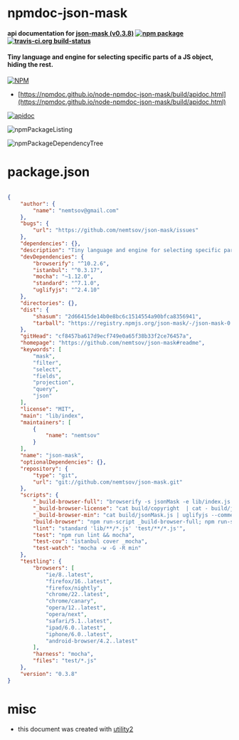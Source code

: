 # npmdoc-json-mask

#### api documentation for  [json-mask (v0.3.8)](https://github.com/nemtsov/json-mask#readme)  [![npm package](https://img.shields.io/npm/v/npmdoc-json-mask.svg?style=flat-square)](https://www.npmjs.org/package/npmdoc-json-mask) [![travis-ci.org build-status](https://api.travis-ci.org/npmdoc/node-npmdoc-json-mask.svg)](https://travis-ci.org/npmdoc/node-npmdoc-json-mask)

#### Tiny language and engine for selecting specific parts of a JS object, hiding the rest.

[![NPM](https://nodei.co/npm/json-mask.png?downloads=true&downloadRank=true&stars=true)](https://www.npmjs.com/package/json-mask)

- [https://npmdoc.github.io/node-npmdoc-json-mask/build/apidoc.html](https://npmdoc.github.io/node-npmdoc-json-mask/build/apidoc.html)

[![apidoc](https://npmdoc.github.io/node-npmdoc-json-mask/build/screenCapture.buildCi.browser.%252Ftmp%252Fbuild%252Fapidoc.html.png)](https://npmdoc.github.io/node-npmdoc-json-mask/build/apidoc.html)

![npmPackageListing](https://npmdoc.github.io/node-npmdoc-json-mask/build/screenCapture.npmPackageListing.svg)

![npmPackageDependencyTree](https://npmdoc.github.io/node-npmdoc-json-mask/build/screenCapture.npmPackageDependencyTree.svg)



# package.json

```json

{
    "author": {
        "name": "nemtsov@gmail.com"
    },
    "bugs": {
        "url": "https://github.com/nemtsov/json-mask/issues"
    },
    "dependencies": {},
    "description": "Tiny language and engine for selecting specific parts of a JS object, hiding the rest.",
    "devDependencies": {
        "browserify": "^10.2.6",
        "istanbul": "^0.3.17",
        "mocha": "~1.12.0",
        "standard": "^7.1.0",
        "uglifyjs": "^2.4.10"
    },
    "directories": {},
    "dist": {
        "shasum": "2d66415de14b0e8bc6c1514554a90bfca8356941",
        "tarball": "https://registry.npmjs.org/json-mask/-/json-mask-0.3.8.tgz"
    },
    "gitHead": "cf8457ba617d9ecf749e0a65f38b33f2ce76457a",
    "homepage": "https://github.com/nemtsov/json-mask#readme",
    "keywords": [
        "mask",
        "filter",
        "select",
        "fields",
        "projection",
        "query",
        "json"
    ],
    "license": "MIT",
    "main": "lib/index",
    "maintainers": [
        {
            "name": "nemtsov"
        }
    ],
    "name": "json-mask",
    "optionalDependencies": {},
    "repository": {
        "type": "git",
        "url": "git://github.com/nemtsov/json-mask.git"
    },
    "scripts": {
        "_build-browser-full": "browserify -s jsonMask -e lib/index.js | sed -e \"s/\\[ *'.*' *\\]/;/\" > build/jsonMask.js",
        "_build-browser-license": "cat build/copyright  | cat - build/jsonMask.js  | tee build/jsonMask.js",
        "_build-browser-min": "cat build/jsonMask.js | uglifyjs --comments > build/jsonMask.min.js",
        "build-browser": "npm run-script _build-browser-full; npm run-script _build-browser-license; npm run-script _build-browser-min",
        "lint": "standard 'lib/**/*.js' 'test/**/*.js'",
        "test": "npm run lint && mocha",
        "test-cov": "istanbul cover _mocha",
        "test-watch": "mocha -w -G -R min"
    },
    "testling": {
        "browsers": [
            "ie/8..latest",
            "firefox/16..latest",
            "firefox/nightly",
            "chrome/22..latest",
            "chrome/canary",
            "opera/12..latest",
            "opera/next",
            "safari/5.1..latest",
            "ipad/6.0..latest",
            "iphone/6.0..latest",
            "android-browser/4.2..latest"
        ],
        "harness": "mocha",
        "files": "test/*.js"
    },
    "version": "0.3.8"
}
```



# misc
- this document was created with [utility2](https://github.com/kaizhu256/node-utility2)

